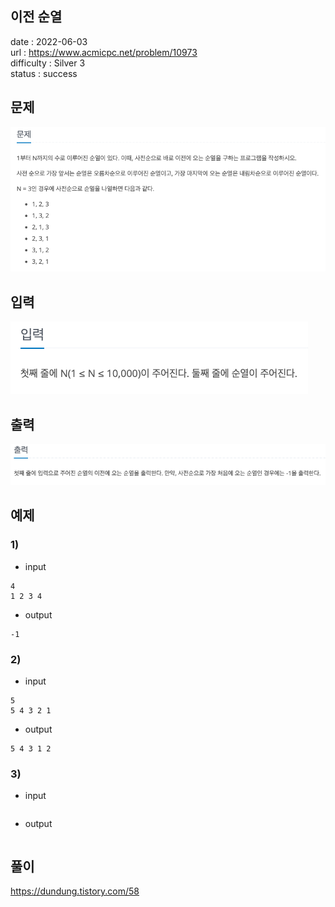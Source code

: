 이전 순열
---

date : 2022-06-03   
url : https://www.acmicpc.net/problem/10973   
difficulty : Silver 3   
status : success

문제
---
![img.png](img.png)

입력
---
![img_1.png](img_1.png)

출력
---
![img_2.png](img_2.png)

예제
--

### 1)
- input
```
4
1 2 3 4
```

- output
```
-1
```

### 2)

- input
```
5
5 4 3 2 1
```

- output
```
5 4 3 1 2
```

### 3)

- input
```
```

- output
```
```

풀이
---
https://dundung.tistory.com/58

